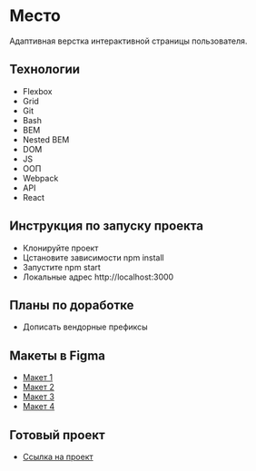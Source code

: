 # Место

Адаптивная верстка интерактивной страницы пользователя.

## Технологии

* Flexbox
* Grid
* Git
* Bash
* BEM
* Nested BEM
* DOM
* JS
* ООП
* Webpack
* API
* React

## Инструкция по запуску проекта

* Клонируйте проект
* Цстановите зависимости npm install
* Запустите npm start
* Локальные адрес http://localhost:3000

## Планы по доработке

* Дописать вендорные префиксы

## Макеты в Figma

* [Макет 1](https://www.figma.com/file/2cn9N9jSkmxD84oJik7xL7/JavaScript.-Sprint-4?node-id=0%3A1&t=lHg0m3xllVPT5V0X-0)
* [Макет 2](https://www.figma.com/file/bjyvbKKJN2naO0ucURl2Z0/JavaScript.-Sprint-5?node-id=0%3A1&t=etZ7VpQDS0PTDBNf-0)
* [Макет 3](https://www.figma.com/file/kRVLKwYG3d1HGLvh7JFWRT/JavaScript.-Sprint-6?node-id=0%3A1&t=rn1d7O8X9EVhkZmb-0)
* [Макет 4](https://www.figma.com/file/PSdQFRHoxXJFs2FH8IXViF/JavaScript.-Sprint-9?node-id=0%3A1&t=gJwfzyrfry2D0zXj-0)

## Готовый проект

* [Ссылка на проект](https://artandreeva.github.io/react-mesto-auth/)
